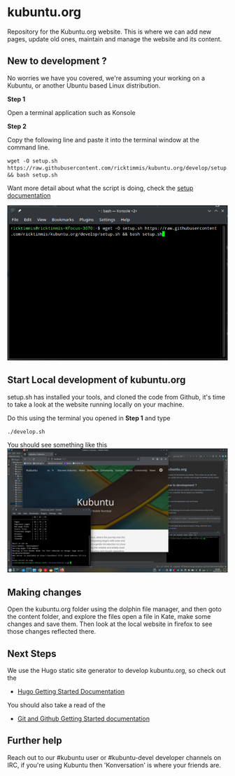 # kubuntu.org
Repository for the Kubuntu.org website. This is where we can add new pages, update old ones, maintain and manage the 
website and its content.


## New to development ?
No worries we have you covered, we're assuming your working on a Kubuntu, or another Ubuntu based Linux distribution.

**Step 1**

Open a terminal application such as Konsole

**Step 2**

Copy the following line and paste it into the terminal window
at the command line.

```shell
wget -O setup.sh https://raw.githubusercontent.com/ricktimmis/kubuntu.org/develop/setup.sh && bash setup.sh
```
Want more detail about what the script is doing, check the [setup documentation](./docs/setup.md)

![Running the Setup Script](./docs/images/setup_konsole.png)

## Start Local development of kubuntu.org

setup.sh has installed your tools, and cloned the code from Github, it's time to take a look at the website running
locally on your machine.

Do this using the terminal you opened in **Step 1** and type 

```shell
./develop.sh
```

You should see something like this
![kubuntu.org development site](./docs/images/web_develop.png)

## Making changes

Open the kubuntu.org folder using the dolphin file manager, and then goto the content folder, and explore the files
open a file in Kate, make some changes and save them. Then look at the local website in firefox to see those changes 
reflected there.

## Next Steps

We use the Hugo static site generator to develop kubuntu.org, so check out the
 - [Hugo Getting Started Documentation](https://gohugo.io/getting-started/)

You should also take a read of the
 - [Git and Github Getting Started documentation](https://docs.github.com/en/get-started/quickstart/hello-world)

## Further help

Reach out to our #kubuntu user or #kubuntu-devel developer channels on IRC, if you're using Kubuntu then 'Konversation' is 
where your friends are.